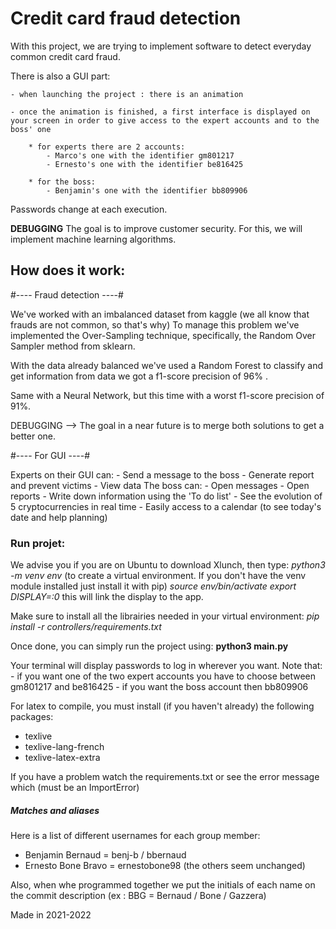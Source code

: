 # Credit card fraud detection

With this project, we are trying to implement software to detect everyday common credit card fraud. 

There is also a GUI part:

    - when launching the project : there is an animation
    
    - once the animation is finished, a first interface is displayed on your screen in order to give access to the expert accounts and to the boss' one

        * for experts there are 2 accounts:
            - Marco's one with the identifier gm801217
            - Ernesto's one with the identifier be816425
            
        * for the boss:
            - Benjamin's one with the identifier bb809906

Passwords change at each execution.

**DEBUGGING** The goal is to improve customer security. For this, we will implement machine learning algorithms.

## How does it work:

#---- Fraud detection ----#

We've worked with an imbalanced dataset from kaggle (we all know that frauds are not common, so that's why)
To manage this problem we've implemented the Over-Sampling technique, specifically, the Random Over Sampler method from sklearn.

With the data already balanced we've used a Random Forest to classify and get information from data
we got a f1-score precision of 96% .

Same with a Neural Network, but this time with a worst f1-score precision of 91%.

DEBUGGING --> The goal in a near future is to merge both solutions to get a better one.

#---- For GUI ----#

Experts on their GUI can:
    - Send a message to the boss
    - Generate report and prevent victims
    - View data
The boss can:
    - Open messages
    - Open reports
    - Write down information using the 'To do list'
    - See the evolution of 5 cryptocurrencies in real time
    - Easily access to a calendar (to see today's date and help planning)


### Run projet:
We advise you if you are on Ubuntu to download Xlunch, then type:
    *python3 -m venv env* (to create a virtual environment. If you don't have the venv module installed just install it with pip)
    *source env/bin/activate*
    *export DISPLAY=:0*
this will link the display to the app.

Make sure to install all the librairies needed in your virtual environment:
    *pip install -r controllers/requirements.txt*

Once done, you can simply run the project using:
    **python3 main.py**

Your terminal will display passwords to log in wherever you want. Note that:
    - if you want one of the two expert accounts you have to choose between gm801217 and be816425
    - if you want the boss account then bb809906

For latex to compile, you must install (if you haven't already) the following packages:
- texlive
- texlive-lang-french
- texlive-latex-extra

If you have a problem watch the requirements.txt or see the error message which (must be an ImportError)

##### Matches and aliases

Here is a list of different usernames for each group member:
- Benjamin Bernaud = benj-b / bbernaud
- Ernesto Bone Bravo = ernestobone98
(the others seem unchanged)

Also, when whe programmed together we put the initials of each name on the commit description (ex : BBG = Bernaud / Bone / Gazzera)

Made in 2021-2022
